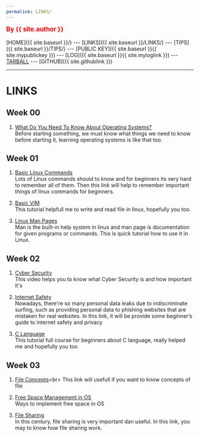 ```yaml
---
permalink: LINKS/
---
```

<span style="color:red; font-weight:bold; font-size:larger;">By {{ site.author }}</span>
<br><br>
[HOME]({{ site.baseurl }}/) ---
[LINKS]({{ site.baseurl }}/LINKS/) ---
[TIPS]({{ site.baseurl }}/TIPS/) ---
[PUBLIC KEY]({{ site.baseurl }}{{ site.mypublickey }}) ---
[LOG]({{ site.baseurl }}{{ site.myloglink }}) ---
[TARBALL](https://os.vlsm.org/Log/TGevinT.tar.bz2.txt) ---
[GITHUB]({{ site.githublink }})
<br>
<hr>

# LINKS

## Week 00
1. [What Do You Need To Know About Operating Systems?](https://hailbytes.com/what-do-you-need-to-know-about-operating-systems/)<br>
Before starting something, we must know what things we need to know before starting it, learning operating systems is like that too.

## Week 01
1. [Basic Linux Commands](https://linuxopsys.com/topics/basic-linux-commands)<br>
Lots of Linux commands should to know and for beginners its very hard to remember all of them. Then this link will help to remember important things of linux commands for beginners.

2. [Basic VIM](https://www.youtube.com/watch?v=ggSyF1SVFr4)<br>
This tutorial helpfull me to write and read file in linux, hopefully you too.

3. [Linux Man Pages](https://www.youtube.com/watch?v=uJnrh9hAQR0)<br>
Man is the built-in help system in linux and man page is documentation for given programs or commands. This is quick tutorial how to use it in Linux.

## Week 02
1. [Cyber Security](https://www.youtube.com/watch?v=rcDO8km6R6c)<br>
This video helps you to know what Cyber Security is and how important it's

2. [Internet Safety](https://usa.kaspersky.com/resource-center/preemptive-safety/top-10-internet-safety-rules-and-what-not-to-do-online)<br>
Nowadays, there're so many personal data leaks due to indiscriminate surfing, such as providing personal data to phishing websites that are mistaken for real websites. In this link, it will be provide some beginner’s guide to internet safety and privacy

3. [C Language](https://www.youtube.com/watch?v=87SH2Cn0s9A)<br>
This tutorial full course for beginners about C language, really helped me and hopefully you too

## Week 03
1. [File Concepts](https://notesformsc.org/file-concepts/#:~:text=A%20file%20is%20named%20collection,by%20its%20owner%20or%20creator.)<br>
This link will usefull if you want to know concepts of file

2. [Free Space Management in OS](https://www.geeksforgeeks.org/free-space-management-in-operating-system/)<br>
Ways to implement free space in OS

3. [File Sharing](https://www.techtarget.com/searchmobilecomputing/definition/file-sharing)<br>
In this century, file sharing is very important dan useful. In this link, you may to know how file sharing work.
